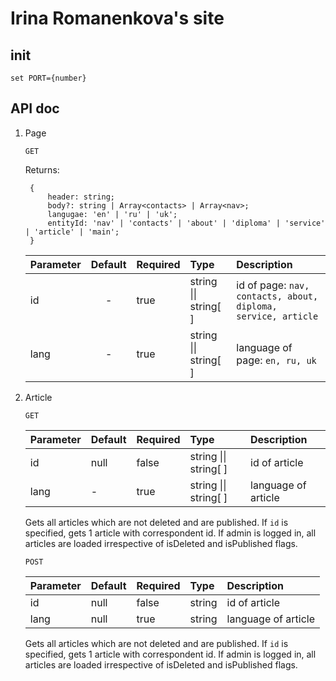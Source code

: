   # Irina Romanenkova's site

## init
`set PORT={number}`

## API doc
1. Page

    `GET`

    Returns:

        {
            header: string;
            body?: string | Array<contacts> | Array<nav>;
            langugae: 'en' | 'ru' | 'uk';
            entityId: 'nav' | 'contacts' | 'about' | 'diploma' | 'service' | 'article' | 'main';
        }

    | Parameter | Default | Required  | Type               | Description         |
    |:--------- |:------: |:--------- |:------------------ |:------------------- |
    | id        | -       | true     | string \|\| string[ ] | id of page: `nav, contacts, about, diploma, service, article`       |
    | lang      | -       | true      | string \|\| string[ ] | language of page: `en, ru, uk` |
2. Article

    `GET`

    | Parameter | Default | Required  | Type               | Description         |
    |:--------- |:------- |:--------- |:------------------ |:------------------- |
    | id        | null    | false     | string \|\| string[ ] | id of article       |
    | lang      | -       | true      | string \|\| string[ ] | language of article |

    Gets all articles which are not deleted and are published.
    If `id` is specified, gets 1 article with correspondent id.
    If admin is logged in, all articles are loaded irrespective
    of isDeleted and isPublished flags.

    `POST`

    | Parameter | Default | Required  | Type   | Description         |
    |:--------- |:------- |:--------- |:------ |:------------------- |
    | id        | null    | false     | string | id of article       |
    | lang      | null    | true      | string | language of article |

    Gets all articles which are not deleted and are published.
    If `id` is specified, gets 1 article with correspondent id.
    If admin is logged in, all articles are loaded irrespective
    of isDeleted and isPublished flags.
